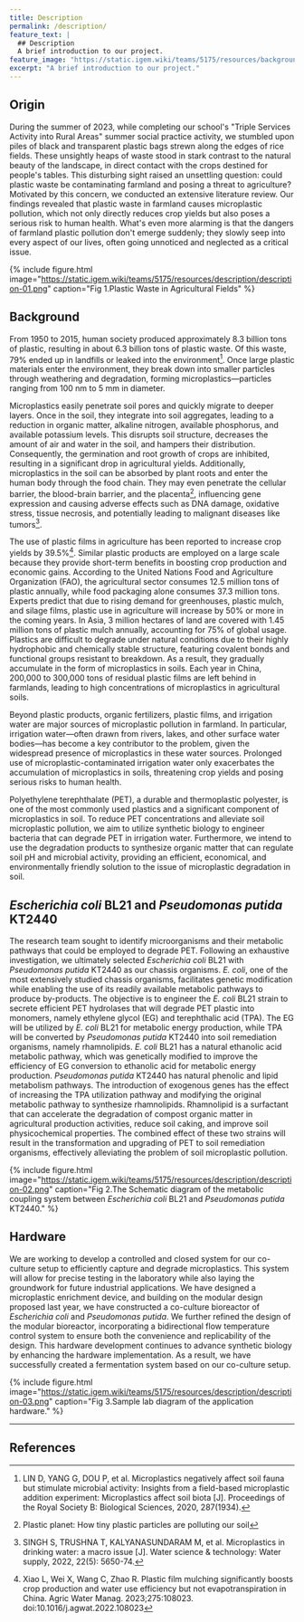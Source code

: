 ```yaml
---
title: Description
permalink: /description/
feature_text: |
  ## Description
  A brief introduction to our project.
feature_image: "https://static.igem.wiki/teams/5175/resources/background/bg-description.jpg"
excerpt: "A brief introduction to our project."
---
```


## Origin

During the summer of 2023, while completing our school's "Triple Services Activity into Rural Areas" summer social practice activity, we stumbled upon piles of black and transparent plastic bags strewn along the edges of rice fields. These unsightly heaps of waste stood in stark contrast to the natural beauty of the landscape, in direct contact with the crops destined for people's tables. This disturbing sight raised an unsettling question: could plastic waste be contaminating farmland and posing a threat to agriculture? Motivated by this concern, we conducted an extensive literature review. Our findings revealed that plastic waste in farmland causes microplastic pollution, which not only directly reduces crop yields but also poses a serious risk to human health. What's even more alarming is that the dangers of farmland plastic pollution don't emerge suddenly; they slowly seep into every aspect of our lives, often going unnoticed and neglected as a critical issue.

{% include figure.html image="https://static.igem.wiki/teams/5175/resources/description/description-01.png" caption="Fig 1.Plastic Waste in Agricultural Fields" %}

## Background

From 1950 to 2015, human society produced approximately 8.3 billion tons of plastic, resulting in about 6.3 billion tons of plastic waste. Of this waste, 79% ended up in landfills or leaked into the environment[^1]. Once large plastic materials enter the environment, they break down into smaller particles through weathering and degradation, forming microplastics—particles ranging from 100 nm to 5 mm in diameter.

Microplastics easily penetrate soil pores and quickly migrate to deeper layers. Once in the soil, they integrate into soil aggregates, leading to a reduction in organic matter, alkaline nitrogen, available phosphorus, and available potassium levels. This disrupts soil structure, decreases the amount of air and water in the soil, and hampers their distribution. Consequently, the germination and root growth of crops are inhibited, resulting in a significant drop in agricultural yields. Additionally, microplastics in the soil can be absorbed by plant roots and enter the human body through the food chain. They may even penetrate the cellular barrier, the blood-brain barrier, and the placenta[^2], influencing gene expression and causing adverse effects such as DNA damage, oxidative stress, tissue necrosis, and potentially leading to malignant diseases like tumors[^3].

The use of plastic films in agriculture has been reported to increase crop yields by 39.5%[^4]. Similar plastic products are employed on a large scale because they provide short-term benefits in boosting crop production and economic gains. According to the United Nations Food and Agriculture Organization (FAO), the agricultural sector consumes 12.5 million tons of plastic annually, while food packaging alone consumes 37.3 million tons. Experts predict that due to rising demand for greenhouses, plastic mulch, and silage films, plastic use in agriculture will increase by 50% or more in the coming years. In Asia, 3 million hectares of land are covered with 1.45 million tons of plastic mulch annually, accounting for 75% of global usage. Plastics are difficult to degrade under natural conditions due to their highly hydrophobic and chemically stable structure, featuring covalent bonds and functional groups resistant to breakdown. As a result, they gradually accumulate in the form of microplastics in soils. Each year in China, 200,000 to 300,000 tons of residual plastic films are left behind in farmlands, leading to high concentrations of microplastics in agricultural soils.

Beyond plastic products, organic fertilizers, plastic films, and irrigation water are major sources of microplastic pollution in farmland. In particular, irrigation water—often drawn from rivers, lakes, and other surface water bodies—has become a key contributor to the problem, given the widespread presence of microplastics in these water sources. Prolonged use of microplastic-contaminated irrigation water only exacerbates the accumulation of microplastics in soils, threatening crop yields and posing serious risks to human health.

Polyethylene terephthalate (PET), a durable and thermoplastic polyester, is one of the most commonly used plastics and a significant component of microplastics in soil. To reduce PET concentrations and alleviate soil microplastic pollution, we aim to utilize synthetic biology to engineer bacteria that can degrade PET in irrigation water. Furthermore, we intend to use the degradation products to synthesize organic matter that can regulate soil pH and microbial activity, providing an efficient, economical, and environmentally friendly solution to the issue of microplastic degradation in soil.

## *Escherichia coli* BL21 and *Pseudomonas putida* KT2440

The research team sought to identify microorganisms and their metabolic pathways that could be employed to degrade PET. Following an exhaustive investigation, we ultimately selected *Escherichia coli* BL21 with *Pseudomonas putida* KT2440 as our chassis organisms. *E. coli*, one of the most extensively studied chassis organisms, facilitates genetic modification while enabling the use of its readily available metabolic pathways to produce by-products. The objective is to engineer the *E. coli* BL21 strain to secrete efficient PET hydrolases that will degrade PET plastic into monomers, namely ethylene glycol (EG) and terephthalic acid (TPA). The EG will be utilized by *E. coli* BL21 for metabolic energy production, while TPA will be converted by *Pseudomonas putida* KT2440 into soil remediation organisms, namely rhamnolipids. *E. coli* BL21 has a natural ethanolic acid metabolic pathway, which was genetically modified to improve the efficiency of EG conversion to ethanolic acid for metabolic energy production. *Pseudomonas putida* KT2440 has natural phenolic and lipid metabolism pathways. The introduction of exogenous genes has the effect of increasing the TPA utilization pathway and modifying the original metabolic pathway to synthesize rhamnolipids. Rhamnolipid is a surfactant that can accelerate the degradation of compost organic matter in agricultural production activities, reduce soil caking, and improve soil physicochemical properties. The combined effect of these two strains will result in the transformation and upgrading of PET to soil remediation organisms, effectively alleviating the problem of soil microplastic pollution.

{% include figure.html image="https://static.igem.wiki/teams/5175/resources/description/description-02.png" caption="Fig 2.The Schematic diagram of the metabolic coupling system between <em>Escherichia coli</em> BL21 and <em>Pseudomonas putida</em> KT2440." %}

## Hardware

We are working to develop a controlled and closed system for our co-culture setup to efficiently capture and degrade microplastics. This system will allow for precise testing in the laboratory while also laying the groundwork for future industrial applications. We have designed a microplastic enrichment device, and building on the modular design proposed last year, we have constructed a co-culture bioreactor of *Escherichia coli* and *Pseudomonas putida*. We further refined the design of the modular bioreactor, incorporating a bidirectional flow temperature control system to ensure both the convenience and replicability of the design. This hardware development continues to advance synthetic biology by enhancing the hardware implementation. As a result, we have successfully created a fermentation system based on our co-culture setup.

{% include figure.html image="https://static.igem.wiki/teams/5175/resources/description/description-03.png" caption="Fig 3.Sample lab diagram of the application hardware." %}

---

## References

[^1]: LIN D, YANG G, DOU P, et al. Microplastics negatively affect soil fauna but stimulate microbial activity: Insights from a field-based microplastic addition experiment: Microplastics affect soil biota [J]. Proceedings of the Royal Society B: Biological Sciences, 2020, 287(1934).
[^2]: Plastic planet: How tiny plastic particles are polluting our soil
[^3]: SINGH S, TRUSHNA T, KALYANASUNDARAM M, et al. Microplastics in drinking water: a macro issue [J]. Water science & technology: Water supply, 2022, 22(5): 5650-74.
[^4]: Xiao L, Wei X, Wang C, Zhao R. Plastic film mulching significantly boosts crop production and water use efficiency but not evapotranspiration in China. Agric Water Manag. 2023;275:108023. doi:10.1016/j.agwat.2022.108023
 
